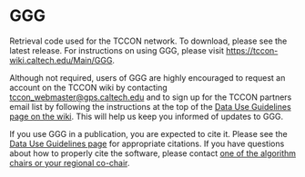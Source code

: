 # GGG
Retrieval code used for the TCCON network. To download, please see the latest release. For instructions on using GGG, please visit https://tccon-wiki.caltech.edu/Main/GGG.

Although not required, users of GGG are highly encouraged to request an account on the TCCON wiki by contacting tccon_webmaster@gps.caltech.edu and to sign up for the TCCON partners email list by following the instructions at the top of the [Data Use Guidelines page on the wiki](https://tccon-wiki.caltech.edu/Main/DataUseGuidelines).  This will help us keep you informed of updates to GGG.

If you use GGG in a publication, you are expected to cite it. Please see the [Data Use Guidelines page](https://tccon-wiki.caltech.edu/Main/DataUseGuidelines) for appropriate citations. If you have questions about how to properly cite the software, please contact [one of the algorithm chairs or your regional co-chair](https://tccon-wiki.caltech.edu/Main/SteeringCommitteeMembership).
